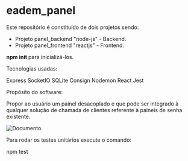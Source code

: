 # eadem_panel

Este repositório é constituído de dois projetos sendo:
* Projeto panel_backend "node-js" - Backend.
* Projeto panel_frontend "reactjs" - Frontend.

<b> npm init </b> para inicializá-los.

Tecnologias usadas:

Express
SocketIO
SQLite
Consign
Nodemon
React
Jest

Propósito do software:

Propor ao usuário um painel desacoplado e que pode ser integrado à qualquer solução de chamada 
de clientes referente à paineis de senha existente.

![Documento](https://i.postimg.cc/mgdGC4Cx/Screenshot-from-2023-01-15-18-43-22.png)


Para rodar os testes unitários execute o comando:

npm test
